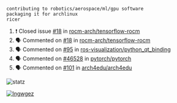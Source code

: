 ```
contributing to robotics/aerospace/ml/gpu software
packaging it for archlinux
ricer
```

<!--START_SECTION:activity-->
1. ❗️ Closed issue [#18](https://github.com/rocm-arch/tensorflow-rocm/issues/18) in [rocm-arch/tensorflow-rocm](https://github.com/rocm-arch/tensorflow-rocm)
2. 🗣 Commented on [#18](https://github.com/rocm-arch/tensorflow-rocm/issues/18) in [rocm-arch/tensorflow-rocm](https://github.com/rocm-arch/tensorflow-rocm)
3. 🗣 Commented on [#95](https://github.com/ros-visualization/python_qt_binding/issues/95) in [ros-visualization/python_qt_binding](https://github.com/ros-visualization/python_qt_binding)
4. 🗣 Commented on [#46528](https://github.com/pytorch/pytorch/issues/46528) in [pytorch/pytorch](https://github.com/pytorch/pytorch)
5. 🗣 Commented on [#101](https://github.com/arch4edu/arch4edu/issues/101) in [arch4edu/arch4edu](https://github.com/arch4edu/arch4edu)
<!--END_SECTION:activity-->


![statz](https://github-readme-stats.vercel.app/api?username=acxz&include_all_commits=true&show_icons=true)

[![lngwgez](https://github-readme-stats.vercel.app/api/top-langs/?username=acxz&layout=compact)](https://github.com/acxz/github-readme-stats)


<!--
**acxz/acxz** is a ✨ _special_ ✨ repository because its `README.md` (this file) appears on your GitHub profile.

Here are some ideas to get you started:

- 🔭 I’m currently working on ...
- 🌱 I’m currently learning ...
- 👯 I’m looking to collaborate on ...
- 🤔 I’m looking for help with ...
- 💬 Ask me about ...
- 📫 How to reach me: ...
- 😄 Pronouns: ...
- ⚡ Fun fact: ...
-->
